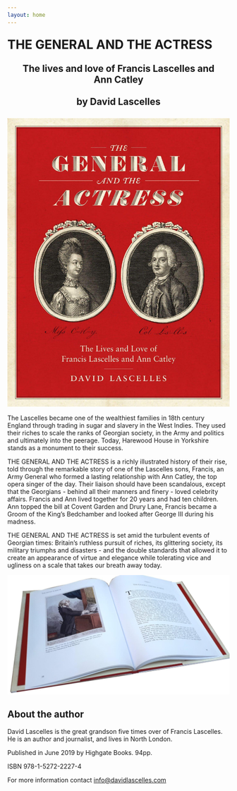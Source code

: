 ```yaml
---
layout: home
---
```


<h1 style="margin-top: 25px">THE GENERAL AND THE ACTRESS</h1>
<h2 style="margin: 25px; text-align: center">The lives and love of Francis Lascelles and Ann Catley</h2>
<h2 style="margin: 25px; text-align: center">by David Lascelles</h2>


![image](/img/cover.jpg "Cover")

The Lascelles became one of the wealthiest families in 18th century England through trading in sugar
and slavery in the West Indies.  They used their riches to scale the ranks of Georgian society, in
the Army and politics and ultimately into the peerage.  Today, Harewood House in Yorkshire stands
as a monument to their success.

THE GENERAL AND THE ACTRESS is a richly illustrated history of their rise, told through the
remarkable story of one of the Lascelles sons, Francis, an Army General who formed a lasting
relationship with Ann Catley, the top opera singer of the day.  Their liaison should have been
scandalous, except that the Georgians - behind all their manners and finery - loved celebrity
affairs.  Francis and Ann lived together for 20 years and had ten children.  Ann topped the bill
at Covent Garden and Drury Lane, Francis became a Groom of the King’s Bedchamber and looked after
George III during his madness.

THE GENERAL AND THE ACTRESS is set amid the turbulent events of Georgian times: Britain’s ruthless
pursuit of riches, its glittering society, its military triumphs and disasters - and the double
standards that allowed it to create an appearance of virtue and elegance while tolerating vice and
ugliness on a scale that takes our breath away today.

![image](/img/inside.jpg "Inside")

## About the author
David Lascelles is the great grandson five times over of Francis Lascelles.  He is an author and
journalist, and lives in North London.

Published in June 2019 by Highgate Books.  94pp.

ISBN 978-1-5272-2227-4

For more information contact <a href="mailto: info@davidlascelles.com">info@davidlascelles.com</a>
